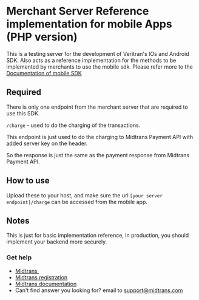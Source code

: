 # Merchant Server Reference implementation for mobile Apps (PHP version)

This is a testing server for the development of Veritran's IOs and Android SDK. Also acts as a reference implementation for the methods to be implemented by merchants to use the mobile sdk.
Please refer more to the [Documentation of mobile SDK](http://mobile-docs.midtrans.com/)

## Required 
There is only one endpoint from the merchant server that are required to use this SDK.

`/charge` - used to do the charging of the transactions.

This endpoint is just used to do the charging to Midtrans Payment API with added server key on the header.

So the response is just the same as the payment response from Midtrans Payment API.

## How to use
Upload these to your host, and make sure the url `[your server endpoint]/charge` can be accessed from the mobile app.

## Notes
This is just for basic implementation reference, in production, you should implement your backend more securely.

### Get help
* [Midtrans&nbsp;](https://www.midtrans.com)
* [Midtrans registration](https://dashboard.midtrans.com/register)
* [Midtrans documentation](http://docs.midtrans.com)
* Can't find answer you looking for? email to [support@midtrans.com](mailto:support@midtrans.com)